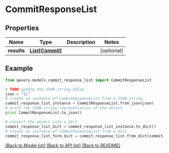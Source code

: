 # CommitResponseList


## Properties
Name | Type | Description | Notes
------------ | ------------- | ------------- | -------------
**results** | [**List[Commit]**](Commit.md) |  | [optional] 

## Example

```python
from qovery.models.commit_response_list import CommitResponseList

# TODO update the JSON string below
json = "{}"
# create an instance of CommitResponseList from a JSON string
commit_response_list_instance = CommitResponseList.from_json(json)
# print the JSON string representation of the object
print CommitResponseList.to_json()

# convert the object into a dict
commit_response_list_dict = commit_response_list_instance.to_dict()
# create an instance of CommitResponseList from a dict
commit_response_list_form_dict = commit_response_list.from_dict(commit_response_list_dict)
```
[[Back to Model list]](../README.md#documentation-for-models) [[Back to API list]](../README.md#documentation-for-api-endpoints) [[Back to README]](../README.md)


